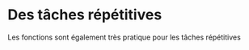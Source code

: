 
# Des tâches répétitives #

Les fonctions sont également très pratique pour les tâches répétitives

